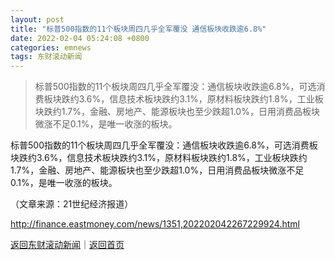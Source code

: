 ```yaml
---
layout: post
title: "标普500指数的11个板块周四几乎全军覆没 通信板块收跌逾6.8%"
date: 2022-02-04 05:24:08 +0800
categories: emnews
tags: 东财滚动新闻
---
```

> 标普500指数的11个板块周四几乎全军覆没：通信板块收跌逾6.8%，可选消费板块跌约3.6%，信息技术板块跌约3.1%，原材料板块跌约1.8%，工业板块跌约1.7%，金融、房地产、能源板块也至少跌超1.0%，日用消费品板块微涨不足0.1%，是唯一收涨的板块。

<p>标普500指数的11个板块周四几乎全军覆没：通信板块收跌逾6.8%，可选消费板块跌约3.6%，信息技术板块跌约3.1%，原材料板块跌约1.8%，工业板块跌约1.7%，金融、房地产、能源板块也至少跌超1.0%，日用消费品板块微涨不足0.1%，是唯一收涨的板块。</p><p class="em_media">（文章来源：21世纪经济报道）</p>

<http://finance.eastmoney.com/news/1351,202202042267229924.html>

[返回东财滚动新闻](//finews.withounder.com/emnews/)｜[返回首页](//finews.withounder.com/)